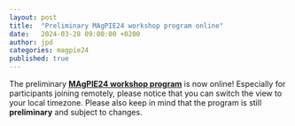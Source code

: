 ```yaml
---
layout: post
title:  "Preliminary MAgPIE24 workshop program online"
date:   2024-03-28 09:00:00 +0200
author: jpd
categories: magpie24
published: true
---
```


The preliminary [**MAgPIE24 workshop program**](../../../timetable) is now online! Especially for participants joining remotely, please notice that you can switch the view to your local timezone. Please also keep in mind that the program is still **preliminary** and subject to changes.
